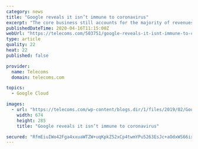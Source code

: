 ```yaml
---
category: news
title: "Google reveals it isn’t immune to coronavirus"
excerpt: "The core business still accounts for the majority of revenues, but Google is much more than just a search engine nowadays. The Cloud business unit is the most obvious place to look for a surge in employees. Revenues in this business unit grew from $4.056 billion across 2017 to $5.838 billion in 2018 and $8.918 billion in 2019. This is a rapidly ..."
publishedDateTime: 2020-04-16T11:15:00Z
webUrl: "https://telecoms.com/503751/google-reveals-it-isnt-immune-to-coronavirus/"
type: article
quality: 22
heat: 22
published: false

provider:
  name: Telecoms
  domain: telecoms.com

topics:
  - Google Cloud

images:
  - url: "https://telecoms.com/wp-content/blogs.dir/1/files/2019/02/Google-674x285.png"
    width: 674
    height: 285
    title: "Google reveals it isn’t immune to coronavirus"

secured: "RfmEiuIWo42Fga4xxuaWTZW+uqKpkZ52xCp4twmYPu5263EsJc+aOdxWS66ixXP9hWwEmZZ1HeMQTE40PvUID10/Y30mUFuA/RM1orXZ3pNc0gn5TE1c6IO8GG0QnSDLgrd5/XzjQOce+lhate9s3mNC0EG3EdYm722jHGxNzwWzzhLhIt9yLz1n6L5Or8yCeIrh9zfYgbnx9A12ZKTZXBfUJAHqcOlsV10u7k1VzBRMUqiEDwjaoUEYQReoIf202wSl59XqV/rFiyCjHqtmWurjrl4kPI7KORpwwtHmzlIYGXSuuaQmUDEbEAh2o1UpiA5SAvwD4iRW18qzEPRVClKjCFmcjPEumuofAl/7x2Q57fAUhJC7INUomTA69rMT9CaBOthsLr3LS1JuBE734V5ldRKbgvSZGNX5zCUXQqEfdWX5ket5TmA++kY2RQiB36XHaCqynhOgozlHvFHfJ4H7kTxOslWAZZieg2DTQR8=;JmcNTja9DW116sx0hRjYHg=="
---
```


